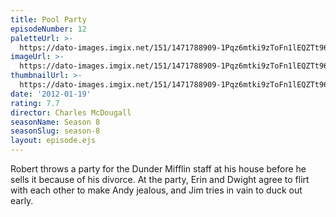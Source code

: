 ```yaml
---
title: Pool Party
episodeNumber: 12
paletteUrl: >-
  https://dato-images.imgix.net/151/1471788909-1Pqz6mtki9zToFn1lEQZTt967N8.jpg?auto=enhance&ch=DPR%2CWidth&palette=json
imageUrl: >-
  https://dato-images.imgix.net/151/1471788909-1Pqz6mtki9zToFn1lEQZTt967N8.jpg?auto=compress%2Cformat&ch=DPR%2CWidth&w=500
thumbnailUrl: >-
  https://dato-images.imgix.net/151/1471788909-1Pqz6mtki9zToFn1lEQZTt967N8.jpg?auto=enhance&ch=DPR%2CWidth&fit=crop&fm=jpg&h=280&w=500
date: '2012-01-19'
rating: 7.7
director: Charles McDougall
seasonName: Season 8
seasonSlug: season-8
layout: episode.ejs
---
```


Robert throws a party for the Dunder Mifflin staff at his house before he sells it because of his divorce. At the party, Erin and Dwight agree to flirt with each other to make Andy jealous, and Jim tries in vain to duck out early.
